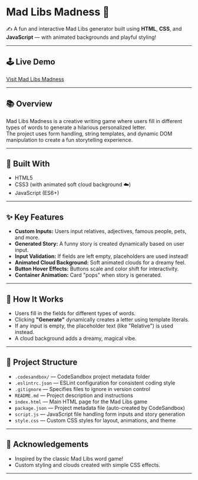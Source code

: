 # Mad Libs Madness 🎉

✍️ A fun and interactive Mad Libs generator built using **HTML**, **CSS**, and **JavaScript** — with animated backgrounds and playful styling!

---

## 🕹️ Live Demo
[Visit Mad Libs Madness](https://s-meher.github.io/MadLibsMadness/)

---

## 📚 Overview
Mad Libs Madness is a creative writing game where users fill in different types of words to generate a hilarious personalized letter.  
The project uses form handling, string templates, and dynamic DOM manipulation to create a fun storytelling experience.

---

## 🔨 Built With
- HTML5
- CSS3 (with animated soft cloud background ☁️)
- JavaScript (ES6+)

---

## ✨ Key Features
- **Custom Inputs:** Users input relatives, adjectives, famous people, pets, and more.
- **Generated Story:** A funny story is created dynamically based on user input.
- **Input Validation:** If fields are left empty, placeholders are used instead!
- **Animated Cloud Background:** Soft animated clouds for a dreamy feel.
- **Button Hover Effects:** Buttons scale and color shift for interactivity.
- **Container Animation:** Card "pops" when story is generated.

---

## 🚀 How It Works
- Users fill in the fields for different types of words.
- Clicking **"Generate"** dynamically creates a letter using template literals.
- If any input is empty, the placeholder text (like "Relative") is used instead.
- A cloud background adds a dreamy, magical vibe.

---

## 📂 Project Structure
- `.codesandbox/` — CodeSandbox project metadata folder
- `.eslintrc.json` — ESLint configuration for consistent coding style
- `.gitignore` — Specifies files to ignore in version control
- `README.md` — Project description and instructions
- `index.html` — Main HTML page for the Mad Libs game
- `package.json` — Project metadata file (auto-created by CodeSandbox)
- `script.js` — JavaScript file handling form inputs and story generation
- `style.css` — Custom CSS styles for layout, animations, and theme


---

## 🙌 Acknowledgements
- Inspired by the classic Mad Libs word game!
- Custom styling and clouds created with simple CSS effects.

---

